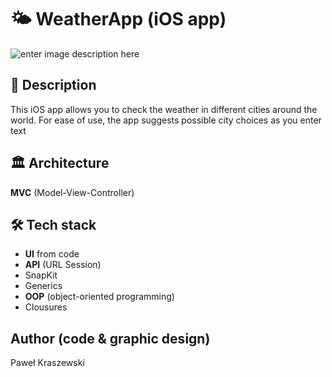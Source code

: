 ﻿
# 🌤 WeatherApp (iOS app)

![enter image description here](https://lh3.googleusercontent.com/KcvtiWyjWzGii_ATs4JYSsp7tcGvPhhpf4bHhJEydNnBbEkd2n8hJpmwmIRGyq-Ylt3IIPw_KIVJ3wzJKB1MvBtOzACLEi-iNc_Dcpvbnh7hk_tB_-bny6gJitOe93RNt6tLkiO5iyar7jvI0qh5oevtwiOLPVKhzkJi2fpmVeitjMCdF9libVhorc1gRTRF6GI5mpQ64zwGwwO7Is0eEmGgKzddnQ-hdrey_Wgc6e4ONhBoMpyBuV4H1QBZny7KOe8K0yg4dygxAwR8iajNZMkuSiHmHzlWdE4H9aU5jkRwNM6q2EiS_AtupHy8GlnpGWrylczgh2-4pabL1ukZ29twfySoQy4RPai8BCizy06WKrWUnpYlDWpnbkj4uv6XrEQ6DVXda3y1EhasYJdGtPvGdju0UE0nD4YQF0r4r68X-RhJ1taXRqEjH0qt6b9hHlo4_RyYyEdz_StxiohCLJNIwMcwwfhsVyESTQu1cw_sfXwv2DBjwLmZGpbniUlIxz1HdyvsddIbKQ8IPc0GB3BltnJW6vmASLT7AKedxsbecFUSIrGUZrlS-q1j-CKCEBgc43GgNdWeaA7d3EFxpYnhRafjz9x9URmPM19zAgLLKDvN02viZuqhhk86yQ0LhDwNYeXRY4fERj1L5rXQeqWRXsZ1HUbNiIu_Ea3ffUJ059GKfB2M9ypYZgQhFwtMrFTUSKGT3QHtFojhxgowsWT6CVqqjsiALLqK-rBsXI2C_F9hV7t58Zou8cRtDP2ugbvekhrkYE4nV31HzVTQMWuSbey-=w1280-h896-no?authuser=0)

## 📝 Description

This iOS app allows you to check the weather in different cities around the world. For ease of use, the app suggests possible city choices as you enter text

## 🏛 Architecture

**MVC** (Model-View-Controller)

## 🛠 Tech stack

- **UI** from code
- **API** (URL Session)
- SnapKit
- Generics
- **OOP** (object-oriented programming)
- Clousures

## Author (code & graphic design)

Paweł Kraszewski

